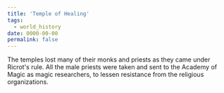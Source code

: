 ```yaml
---
title: 'Temple of Healing'
tags:
  - world_history
date: 0000-00-00
permalink: false
---
```

The temples lost many of their monks and priests as they came under Ricrot's rule. All the male priests were taken and sent to the Academy of Magic as magic researchers, to lessen resistance from the religious organizations.